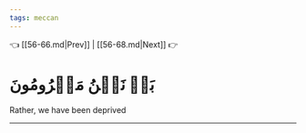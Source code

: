 ```yaml
---
tags: meccan
---
```


👈 [[56-66.md|Prev]] | [[56-68.md|Next]] 👉

# بَلۡ نَحۡنُ مَحۡرُومُونَ

Rather, we have been deprived

---

